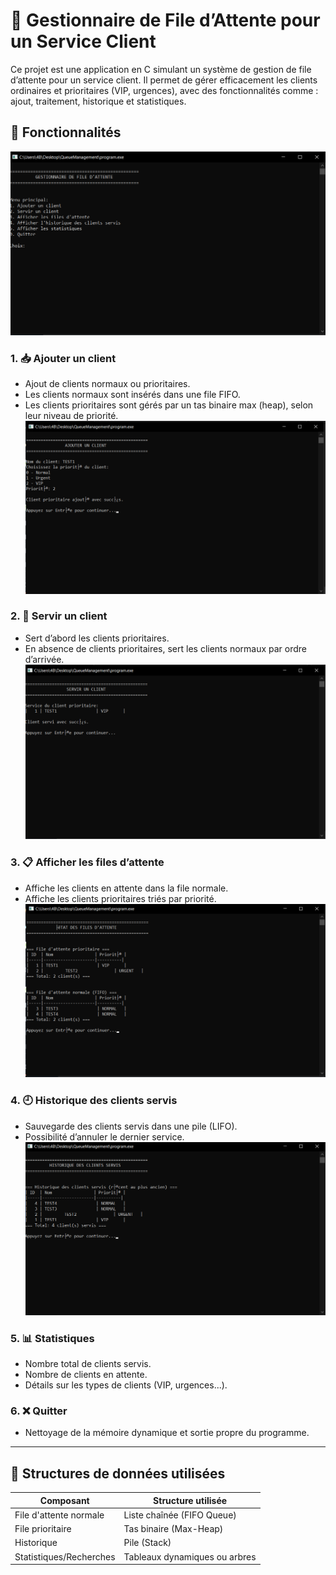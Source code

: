 # 🧾 Gestionnaire de File d’Attente pour un Service Client

Ce projet est une application en C simulant un système de gestion de file d’attente pour un service client. Il permet de gérer efficacement les clients ordinaires et prioritaires (VIP, urgences), avec des fonctionnalités comme : ajout, traitement, historique et statistiques.

## 🚀 Fonctionnalités
![Capture d'écran de l'application](Screenshots/Screenshot_454.png)
### 1. 📥 Ajouter un client
- Ajout de clients normaux ou prioritaires.
- Les clients normaux sont insérés dans une file FIFO.
- Les clients prioritaires sont gérés par un tas binaire max (heap), selon leur niveau de priorité.
![Capture d'écran de l'application](Screenshots/Screenshot_456.png)
### 2. 🧾 Servir un client
- Sert d’abord les clients prioritaires.
- En absence de clients prioritaires, sert les clients normaux par ordre d’arrivée.
![Capture d'écran de l'application](Screenshots/Screenshot_458.png)
### 3. 📋 Afficher les files d’attente
- Affiche les clients en attente dans la file normale.
- Affiche les clients prioritaires triés par priorité.
![Capture d'écran de l'application](Screenshots/Screenshot_457.png)
### 4. 🕘 Historique des clients servis
- Sauvegarde des clients servis dans une pile (LIFO).
- Possibilité d’annuler le dernier service.
![Capture d'écran de l'application](Screenshots/Screenshot_460.png)
### 5. 📊 Statistiques
- Nombre total de clients servis.
- Nombre de clients en attente.
- Détails sur les types de clients (VIP, urgences...).

### 6. ❌ Quitter
- Nettoyage de la mémoire dynamique et sortie propre du programme.

---

## 🧱 Structures de données utilisées

| Composant               | Structure utilisée            |
|------------------------|-------------------------------|
| File d'attente normale | Liste chaînée (FIFO Queue)    |
| File prioritaire       | Tas binaire (Max-Heap)        |
| Historique             | Pile (Stack)                  |
| Statistiques/Recherches| Tableaux dynamiques ou arbres |


